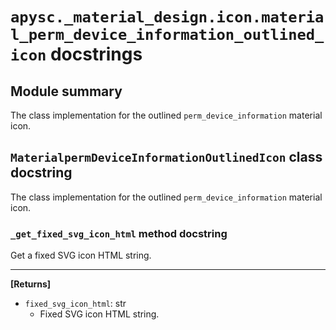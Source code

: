 # `apysc._material_design.icon.material_perm_device_information_outlined_icon` docstrings

## Module summary

The class implementation for the outlined `perm_device_information` material icon.

## `MaterialpermDeviceInformationOutlinedIcon` class docstring

The class implementation for the outlined `perm_device_information` material icon.

### `_get_fixed_svg_icon_html` method docstring

Get a fixed SVG icon HTML string.<hr>

**[Returns]**

- `fixed_svg_icon_html`: str
  - Fixed SVG icon HTML string.